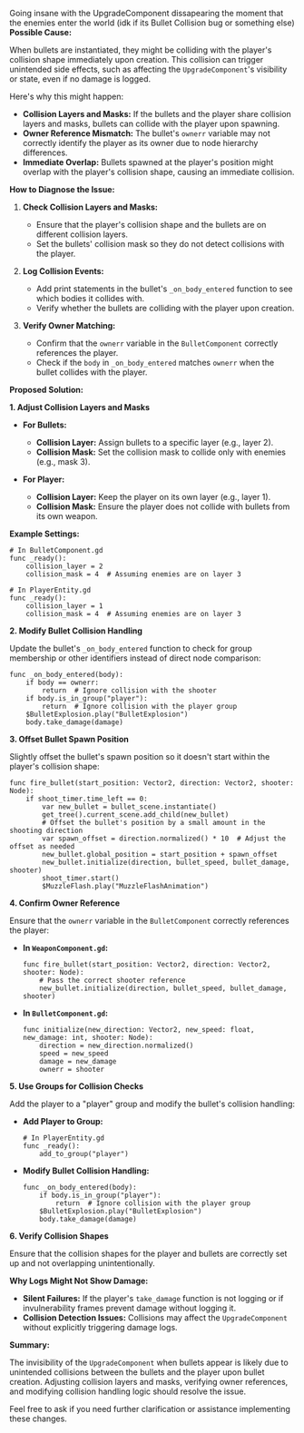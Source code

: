 Going insane with the UpgradeComponent dissapearing the moment that the enemies enter the world (idk if its Bullet Collision bug or something else)
**Possible Cause:**

When bullets are instantiated, they might be colliding with the player's collision shape immediately upon creation. This collision can trigger unintended side effects, such as affecting the `UpgradeComponent`'s visibility or state, even if no damage is logged.

Here's why this might happen:

- **Collision Layers and Masks:** If the bullets and the player share collision layers and masks, bullets can collide with the player upon spawning.
- **Owner Reference Mismatch:** The bullet's `ownerr` variable may not correctly identify the player as its owner due to node hierarchy differences.
- **Immediate Overlap:** Bullets spawned at the player's position might overlap with the player's collision shape, causing an immediate collision.

**How to Diagnose the Issue:**

1. **Check Collision Layers and Masks:**

   - Ensure that the player's collision shape and the bullets are on different collision layers.
   - Set the bullets' collision mask so they do not detect collisions with the player.

2. **Log Collision Events:**

   - Add print statements in the bullet's `_on_body_entered` function to see which bodies it collides with.
   - Verify whether the bullets are colliding with the player upon creation.

3. **Verify Owner Matching:**

   - Confirm that the `ownerr` variable in the `BulletComponent` correctly references the player.
   - Check if the `body` in `_on_body_entered` matches `ownerr` when the bullet collides with the player.

**Proposed Solution:**

**1. Adjust Collision Layers and Masks**

- **For Bullets:**

  - **Collision Layer:** Assign bullets to a specific layer (e.g., layer 2).
  - **Collision Mask:** Set the collision mask to collide only with enemies (e.g., mask 3).

- **For Player:**

  - **Collision Layer:** Keep the player on its own layer (e.g., layer 1).
  - **Collision Mask:** Ensure the player does not collide with bullets from its own weapon.

**Example Settings:**

```gdscript
# In BulletComponent.gd
func _ready():
    collision_layer = 2
    collision_mask = 4  # Assuming enemies are on layer 3

# In PlayerEntity.gd
func _ready():
    collision_layer = 1
    collision_mask = 4  # Assuming enemies are on layer 3
```

**2. Modify Bullet Collision Handling**

Update the bullet's `_on_body_entered` function to check for group membership or other identifiers instead of direct node comparison:

```gdscript
func _on_body_entered(body):
    if body == ownerr:
        return  # Ignore collision with the shooter
    if body.is_in_group("player"):
        return  # Ignore collision with the player group
    $BulletExplosion.play("BulletExplosion")
    body.take_damage(damage)
```

**3. Offset Bullet Spawn Position**

Slightly offset the bullet's spawn position so it doesn't start within the player's collision shape:

```gdscript
func fire_bullet(start_position: Vector2, direction: Vector2, shooter: Node):
    if shoot_timer.time_left == 0:
        var new_bullet = bullet_scene.instantiate()
        get_tree().current_scene.add_child(new_bullet)
        # Offset the bullet's position by a small amount in the shooting direction
        var spawn_offset = direction.normalized() * 10  # Adjust the offset as needed
        new_bullet.global_position = start_position + spawn_offset
        new_bullet.initialize(direction, bullet_speed, bullet_damage, shooter)
        shoot_timer.start()
        $MuzzleFlash.play("MuzzleFlashAnimation")
```

**4. Confirm Owner Reference**

Ensure that the `ownerr` variable in the `BulletComponent` correctly references the player:

- **In `WeaponComponent.gd`:**

  ```gdscript
  func fire_bullet(start_position: Vector2, direction: Vector2, shooter: Node):
      # Pass the correct shooter reference
      new_bullet.initialize(direction, bullet_speed, bullet_damage, shooter)
  ```

- **In `BulletComponent.gd`:**

  ```gdscript
  func initialize(new_direction: Vector2, new_speed: float, new_damage: int, shooter: Node):
      direction = new_direction.normalized()
      speed = new_speed
      damage = new_damage
      ownerr = shooter
  ```

**5. Use Groups for Collision Checks**

Add the player to a "player" group and modify the bullet's collision handling:

- **Add Player to Group:**

  ```gdscript
  # In PlayerEntity.gd
  func _ready():
      add_to_group("player")
  ```

- **Modify Bullet Collision Handling:**

  ```gdscript
  func _on_body_entered(body):
      if body.is_in_group("player"):
          return  # Ignore collision with the player group
      $BulletExplosion.play("BulletExplosion")
      body.take_damage(damage)
  ```

**6. Verify Collision Shapes**

Ensure that the collision shapes for the player and bullets are correctly set up and not overlapping unintentionally.

**Why Logs Might Not Show Damage:**

- **Silent Failures:** If the player's `take_damage` function is not logging or if invulnerability frames prevent damage without logging it.
- **Collision Detection Issues:** Collisions may affect the `UpgradeComponent` without explicitly triggering damage logs.

**Summary:**

The invisibility of the `UpgradeComponent` when bullets appear is likely due to unintended collisions between the bullets and the player upon bullet creation. Adjusting collision layers and masks, verifying owner references, and modifying collision handling logic should resolve the issue.

Feel free to ask if you need further clarification or assistance implementing these changes.
